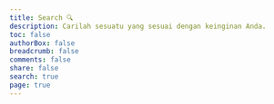 ```yaml
---
title: Search 🔍
description: Carilah sesuatu yang sesuai dengan keinginan Anda.
toc: false
authorBox: false
breadcrumb: false
comments: false
share: false
search: true
page: true
---
```


